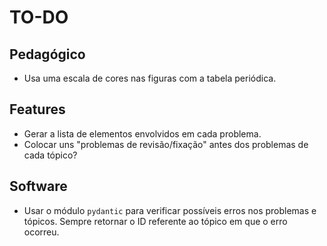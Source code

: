 # TO-DO

## Pedagógico

- Usa uma escala de cores nas figuras com a tabela periódica.

## Features

- Gerar a lista de elementos envolvidos em cada problema.
- Colocar uns "problemas de revisão/fixação" antes dos problemas de cada tópico?

## Software

- Usar o módulo `pydantic` para verificar possíveis erros nos problemas e tópicos. Sempre retornar o ID referente ao tópico em que o erro ocorreu.



